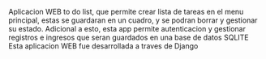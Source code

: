 Aplicacion WEB to do list, que permite crear lista de tareas en el menu principal, estas se guardaran en un cuadro, y se podran borrar y gestionar su estado.
Adicional a esto, esta app permite autenticacion y gestionar registros e ingresos que seran guardados en una base de datos SQLITE
Esta aplicacion WEB fue desarrollada a traves de Django
